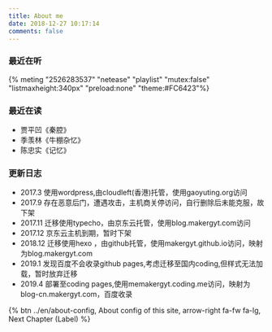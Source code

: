 ```yaml
---
title: About me
date: 2018-12-27 10:17:14
comments: false
---
```

### 最近在听
{% meting "2526283537" "netease" "playlist" "mutex:false" "listmaxheight:340px" "preload:none" "theme:#FC6423"%}
### 最近在读
- 贾平凹《秦腔》
- 季羡林《牛棚杂忆》
- 陈忠实《记忆》

### 更新日志
- 2017.3 使用wordpress,由cloudleft(香港)托管，使用gaoyuting.org访问
 - 2017.9 存在恶意后门，遭遇攻击，主机商关停访问，自行删除后未能克服，故下架
- 2017.11 迁移使用typecho，由京东云托管，使用blog.makergyt.com访问
 - 2017.12 京东云主机到期，暂时下架
- 2018.12 迁移使用hexo ，由github托管，使用makergyt.github.io访问，映射为blog.makergyt.com
 - 2019.1 发现百度不会收录github pages,考虑迁移至国内coding,但样式无法加载，暂时放弃迁移
 - 2019.4 部署至coding pages,使用memakergyt.coding.me访问，映射为blog-cn.makergyt.com，百度收录
<div class="text-center">{% btn ../en/about-config, About config of this site, arrow-right fa-fw fa-lg, Next Chapter (Label) %}</div>